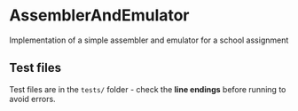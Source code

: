 # AssemblerAndEmulator
Implementation of a simple assembler and emulator for a school assignment

## Test files
Test files are in the `tests/` folder - check the **line endings** before running to avoid errors.
